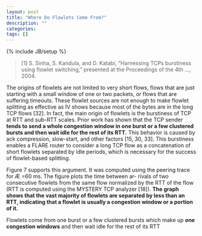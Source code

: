 ```yaml
---
layout: post
title: "Where Do Flowlets Come From?"
description: ""
categories: 
tags: []
---
```

{% include JB/setup %}

>[1] S. Sinha, S. Kandula, and D. Katabi, “Harnessing TCPs burstiness using flowlet switching,” presented at the Proceedings of the 4th …, 2004.

The origins of flowlets are not limited to very short flows, flows that are just starting with a small window of one or two packets, or flows that are suffering timeouts. These flowlet sources are not enough to make flowlet splitting as effective as IV shows because most of the bytes are in the long TCP flows [32]. In fact, the main origin of flowlets is the burstiness of TCP at RTT and sub-RTT scales. Prior work has shown that the TCP sender **tends to send a whole congestion window in one burst or a few clustered bursts and then wait idle for the rest of its RTT.** This behavior is caused by ack compression, slow-start, and other factors [15, 30, 33]. This burstiness enables a FLARE router to consider a long TCP flow as a concatenation of short flowlets separated by idle periods, which is necessary for the success of flowlet-based splitting.
Figure 7 supports this argument. It was computed using the peering trace for Æ =60 ms. The figure plots the time between ar- rivals of two consecutive flowlets from the same flow normalized by the RTT of the flow (RTT is computed using the MYSTERY TCP analyzer [18]). **The graph shows that the vast majority of flowlets are separated by less than an RTT, indicating that a flowlet is usually a congestion window or a portion of it.**
Flowlets come from one burst or a few clustered bursts which make up __one congestion windows__ and then wait idle for the rest of its RTT